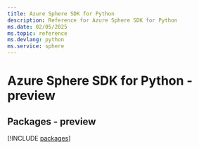 ```yaml
---
title: Azure Sphere SDK for Python
description: Reference for Azure Sphere SDK for Python
ms.date: 02/05/2025
ms.topic: reference
ms.devlang: python
ms.service: sphere
---
```

# Azure Sphere SDK for Python - preview
## Packages - preview
[!INCLUDE [packages](sphere-index.md)]